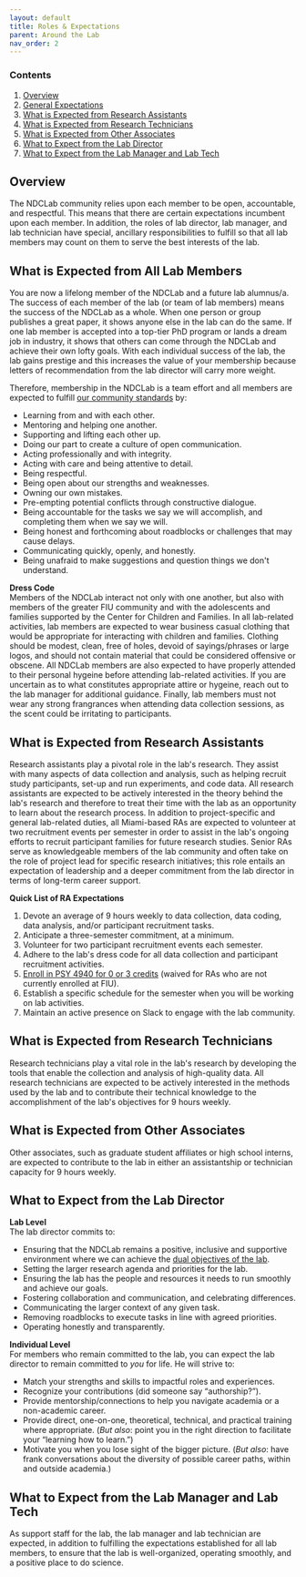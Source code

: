 ```yaml
---
layout: default
title: Roles & Expectations
parent: Around the Lab
nav_order: 2
---
```


### Contents
1. [Overview](#overview)
2. [General Expectations](#what-is-expected-from-all-lab-members)
3. [What is Expected from Research Assistants](#what-is-expected-from-research-assistants)
4. [What is Expected from Research Technicians](#what-is-expected-from-research-technicians)
5. [What is Expected from Other Associates](#what-is-expected-from-other-associates)
6. [What to Expect from the Lab Director](#what-to-expect-from-the-lab-director)
7. [What to Expect from the Lab Manager and Lab Tech](#what-to-expect-from-the-lab-manager-and-lab-tech)


## Overview
The NDCLab community relies upon each member to be open, accountable, and respectful. This means that there are certain expectations incumbent upon each member. In addition, the roles of lab director, lab manager, and lab technician have special, ancillary responsibilities to fulfill so that all lab members may count on them to serve the best interests of the lab.

## What is Expected from All Lab Members
You are now a lifelong member of the NDCLab and a future lab alumnus/a. The success of each member of the lab (or team of lab members) means the success of the NDCLab as a whole. When one person or group publishes a great paper, it shows anyone else in the lab can do the same. If one lab member is accepted into a top-tier PhD program or lands a dream job in industry, it shows that others can come through the NDCLab and achieve their own lofty goals. With each individual success of the lab, the lab gains prestige and this increases the value of your membership because letters of recommendation from the lab director will carry more weight.

Therefore, membership in the NDCLab is a team effort and all members are expected to fulfill [our community standards](https://ndclab.github.io/wiki/docs/around-the-lab/community-standards.html) by:
* Learning from and with each other.
* Mentoring and helping one another.
* Supporting and lifting each other up.
* Doing our part to create a culture of open communication.
* Acting professionally and with integrity.
* Acting with care and being attentive to detail.
* Being respectful.
* Being open about our strengths and weaknesses.
* Owning our own mistakes.
* Pre-empting potential conflicts through constructive dialogue.
* Being accountable for the tasks we say we will accomplish, and completing them when we say we will.
* Being honest and forthcoming about roadblocks or challenges that may cause delays.
* Communicating quickly, openly, and honestly.
* Being unafraid to make suggestions and question things we don't understand.

**Dress Code**<br/>
Members of the NDCLab interact not only with one another, but also with members of the greater FIU community and with the adolescents and families supported by the Center for Children and Families. In all lab-related activities, lab members are expected to wear business casual clothing that would be appropriate for interacting with children and families. Clothing should be modest, clean, free of holes, devoid of sayings/phrases or large logos, and should not contain material that could be considered offensive or obscene. All NDCLab members are also expected to have properly attended to their personal hygeine before attending lab-related activities. If you are uncertain as to what constitutes appropriate attire or hygeine, reach out to the lab manager for additional guidance. Finally, lab members must not wear any strong frangrances when attending data collection sessions, as the scent could be irritating to participants.


## What is Expected from Research Assistants
Research assistants play a pivotal role in the lab's research. They assist with many aspects of data collection and analysis, such as helping recruit study participants, set-up and run experiments, and code data. All research assistants are expected to be actively interested in the theory behind the lab's research and therefore to treat their time with the lab as an opportunity to learn about the research process. In addition to project-specific and general lab-related duties, all Miami-based RAs are expected to volunteer at two recruitment events per semester in order to assist in the lab's ongoing efforts to recruit participant families for future research studies. Senior RAs serve as knowledgeable members of the lab community and often take on the role of project lead for specific research initiatives; this role entails an expectation of leadership and a deeper commitment from the lab director in terms of long-term career support.

**Quick List of RA Expectations**
1. Devote an average of 9 hours weekly to data collection, data coding, data analysis, and/or participant recruitment tasks.
2. Anticipate a three-semester commitment, at a minimum.
3. Volunteer for two participant recruitment events each semester.
4. Adhere to the lab's dress code for all data collection and participant recruitment activities.
5. [Enroll in PSY 4940 for 0 or 3 credits](https://www.coursicle.com/fiu/courses/PSY/4940/) (waived for RAs who are not currently enrolled at FIU).
6. Establish a specific schedule for the semester when you will be working on lab activities.
7. Maintain an active presence on Slack to engage with the lab community.

## What is Expected from Research Technicians
Research technicians play a vital role in the lab's research by developing the tools that enable the collection and analysis of high-quality data. All research technicians are expected to be actively interested in the methods used by the lab and to contribute their technical knowledge to the accomplishment of the lab's objectives for 9 hours weekly.

## What is Expected from Other Associates
Other associates, such as graduate student affiliates or high school interns, are expected to contribute to the lab in either an assistantship or technician capacity for 9 hours weekly.

## What to Expect from the Lab Director
**Lab Level**<br/>
The lab director commits to:
* Ensuring that the NDCLab remains a positive, inclusive and supportive environment where we can achieve the [dual objectives of the lab](https://ndclab.github.io/wiki/docs/welcome/lab-culture.html).
* Setting the larger research agenda and priorities for the lab.
* Ensuring the lab has the people and resources it needs to run smoothly and achieve our goals.
* Fostering collaboration and communication, and celebrating differences.
* Communicating the larger context of any given task.
* Removing roadblocks to execute tasks in line with agreed priorities.
* Operating honestly and transparently.

**Individual Level**<br/>
For members who remain committed to the lab, you can expect the lab director to remain committed to *you* for life. He will strive to:
* Match your strengths and skills to impactful roles and experiences.
* Recognize your contributions (did someone say “authorship?”).
* Provide mentorship/connections to help you navigate academia or a non-academic career.
* Provide direct, one-on-one, theoretical, technical, and practical training where appropriate. (*But also*: point you in the right direction to facilitate your “learning how to learn.”)
* Motivate you when you lose sight of the bigger picture. (*But also*: have frank conversations about the diversity of possible career paths, within and outside academia.)

## What to Expect from the Lab Manager and Lab Tech
As support staff for the lab, the lab manager and lab technician are expected, in addition to fulfilling the expectations established for all lab members, to ensure that the lab is well-organized, operating smoothly, and a positive place to do science.

